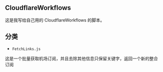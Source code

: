## CloudflareWorkflows

这是我写给自己用的 CloudflareWorkflows 的脚本。

## 分类

- `FetchLinks.js`

这是一个批量获取机场订阅，并且去除其他信息只保留关键字，返回一个新的整合订阅